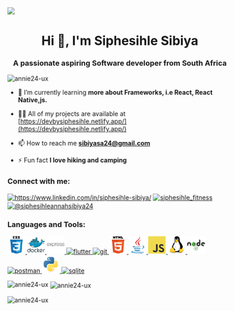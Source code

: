 <img src="lady.png">

<h1 align="center">Hi 👋, I'm Siphesihle Sibiya</h1>
<h3 align="center">A passionate aspiring Software developer from South Africa</h3>

<p align="left"> <img src="https://komarev.com/ghpvc/?username=annie24-ux&label=Profile%20views&color=0e75b6&style=flat" alt="annie24-ux" /> </p>

- 🌱 I’m currently learning **more about Frameworks, i.e React, React Native,js.**

- 👨‍💻 All of my projects are available at [https://devbysiphesihle.netlify.app/](https://devbysiphesihle.netlify.app/)

- 📫 How to reach me **sibiyasa24@gmail.com**

- ⚡ Fun fact **I love hiking and camping**

<h3 align="left">Connect with me:</h3>
<p align="left">
<a href="https://linkedin.com/in/https://www.linkedin.com/in/siphesihle-sibiya/" target="blank"><img align="center" src="https://raw.githubusercontent.com/rahuldkjain/github-profile-readme-generator/master/src/images/icons/Social/linked-in-alt.svg" alt="https://www.linkedin.com/in/siphesihle-sibiya/" height="30" width="40" /></a>
<a href="https://instagram.com/siphesihle_fitness" target="blank"><img align="center" src="https://raw.githubusercontent.com/rahuldkjain/github-profile-readme-generator/master/src/images/icons/Social/instagram.svg" alt="siphesihle_fitness" height="30" width="40" /></a>
<a href="https://medium.com/@siphesihleannahsibiya24" target="blank"><img align="center" src="https://raw.githubusercontent.com/rahuldkjain/github-profile-readme-generator/master/src/images/icons/Social/medium.svg" alt="@siphesihleannahsibiya24" height="30" width="40" /></a>
</p>

<h3 align="left">Languages and Tools:</h3>
<p align="left"> <a href="https://www.w3schools.com/css/" target="_blank" rel="noreferrer"> <img src="https://raw.githubusercontent.com/devicons/devicon/master/icons/css3/css3-original-wordmark.svg" alt="css3" width="40" height="40"/> </a> <a href="https://www.docker.com/" target="_blank" rel="noreferrer"> <img src="https://raw.githubusercontent.com/devicons/devicon/master/icons/docker/docker-original-wordmark.svg" alt="docker" width="40" height="40"/> </a> <a href="https://expressjs.com" target="_blank" rel="noreferrer"> <img src="https://raw.githubusercontent.com/devicons/devicon/master/icons/express/express-original-wordmark.svg" alt="express" width="40" height="40"/> </a> <a href="https://flutter.dev" target="_blank" rel="noreferrer"> <img src="https://www.vectorlogo.zone/logos/flutterio/flutterio-icon.svg" alt="flutter" width="40" height="40"/> </a> <a href="https://git-scm.com/" target="_blank" rel="noreferrer"> <img src="https://www.vectorlogo.zone/logos/git-scm/git-scm-icon.svg" alt="git" width="40" height="40"/> </a> <a href="https://www.w3.org/html/" target="_blank" rel="noreferrer"> <img src="https://raw.githubusercontent.com/devicons/devicon/master/icons/html5/html5-original-wordmark.svg" alt="html5" width="40" height="40"/> </a> <a href="https://www.java.com" target="_blank" rel="noreferrer"> <img src="https://raw.githubusercontent.com/devicons/devicon/master/icons/java/java-original.svg" alt="java" width="40" height="40"/> </a> <a href="https://developer.mozilla.org/en-US/docs/Web/JavaScript" target="_blank" rel="noreferrer"> <img src="https://raw.githubusercontent.com/devicons/devicon/master/icons/javascript/javascript-original.svg" alt="javascript" width="40" height="40"/> </a> <a href="https://www.linux.org/" target="_blank" rel="noreferrer"> <img src="https://raw.githubusercontent.com/devicons/devicon/master/icons/linux/linux-original.svg" alt="linux" width="40" height="40"/> </a> <a href="https://nodejs.org" target="_blank" rel="noreferrer"> <img src="https://raw.githubusercontent.com/devicons/devicon/master/icons/nodejs/nodejs-original-wordmark.svg" alt="nodejs" width="40" height="40"/> </a> <a href="https://postman.com" target="_blank" rel="noreferrer"> <img src="https://www.vectorlogo.zone/logos/getpostman/getpostman-icon.svg" alt="postman" width="40" height="40"/> </a> <a href="https://www.python.org" target="_blank" rel="noreferrer"> <img src="https://raw.githubusercontent.com/devicons/devicon/master/icons/python/python-original.svg" alt="python" width="40" height="40"/> </a> <a href="https://www.sqlite.org/" target="_blank" rel="noreferrer"> <img src="https://www.vectorlogo.zone/logos/sqlite/sqlite-icon.svg" alt="sqlite" width="40" height="40"/> </a> </p>

<p><img align="left" src="https://github-readme-stats.vercel.app/api/top-langs?username=annie24-ux&show_icons=true&locale=en&layout=compact" alt="annie24-ux" /></p>

<p>&nbsp;<img align="center" src="https://github-readme-stats.vercel.app/api?username=annie24-ux&show_icons=true&locale=en" alt="annie24-ux" /></p>

<p><img align="center" src="https://github-readme-streak-stats.herokuapp.com/?user=annie24-ux&" alt="annie24-ux" /></p>
